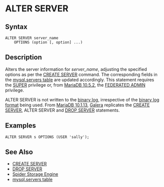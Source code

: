 
# ALTER SERVER

## Syntax


```
ALTER SERVER server_name
    OPTIONS (option [, option] ...)
```


## Description


Alters the server information for *server_name*, adjusting the specified
options as per the [CREATE SERVER](../create/create-server.md) command. The corresponding fields in the [mysql.servers table](../../administrative-sql-statements/system-tables/the-mysql-database-tables/mysql-servers-table.md) are updated accordingly. This statement requires the [SUPER](../../account-management-sql-commands/grant.md#super) privilege or, from [MariaDB 10.5.2](../../../../../../release-notes/mariadb-community-server/release-notes-mariadb-10-5-series/mariadb-1052-release-notes.md), the [FEDERATED ADMIN](../../account-management-sql-commands/grant.md#federated-admin) privilege.


ALTER SERVER is not written to the [binary log](../../../../storage-engines/innodb/binary-log-group-commit-and-innodb-flushing-performance.md), irrespective of
the [binary log format](../../../../../server-management/server-monitoring-logs/binary-log/binary-log-formats.md) being used. From [MariaDB 10.1.13](../../../../../../release-notes/mariadb-community-server/old-releases/release-notes-mariadb-10-1-series/mariadb-10113-release-notes.md), [Galera](../../built-in-functions/special-functions/galera-functions/README.md) replicates the [CREATE SERVER](../create/create-server.md), ALTER SERVER and [DROP SERVER](../drop/drop-server.md) statements.


## Examples


```
ALTER SERVER s OPTIONS (USER 'sally');
```

## See Also


* [CREATE SERVER](../create/create-server.md)
* [DROP SERVER](../drop/drop-server.md)
* [Spider Storage Engine](../../../../storage-engines/spider/spider-functions/spider_copy_tables.md)
* [mysql.servers table](../../administrative-sql-statements/system-tables/the-mysql-database-tables/mysql-servers-table.md)

